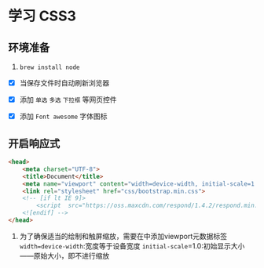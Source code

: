 
# 学习 CSS3

## 环境准备

1. `brew install node`

- [x] 当保存文件时自动刷新浏览器
- [x] 添加 `单选` `多选` `下拉框` 等网页控件
- [x] 添加 `Font awesome` 字体图标


## 开启响应式
```html
<head>
    <meta charset="UTF-8">
    <title>Document</title>
    <meta name="viewport" content="width=device-width, initial-scale=1.0">
    <link rel="stylesheet" href="css/bootstrap.min.css">
    <!-- [if lt IE 9]>
        <script  src="https://oss.maxcdn.com/respond/1.4.2/respond.min.js"></script>
    <![endif] -->
</head>
```

1. 为了确保适当的绘制和触屏缩放，需要在<head>中添加viewport元数据标签
`width=device-width`:宽度等于设备宽度
`initial-scale`=1.0:初始显示大小——原始大小，即不进行缩放
